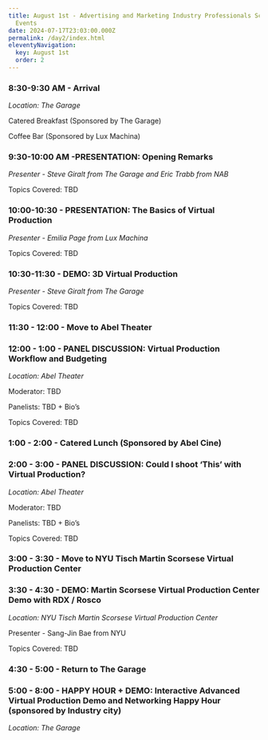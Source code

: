 ```yaml
---
title: August 1st - Advertising and Marketing Industry Professionals Schedule of
  Events
date: 2024-07-17T23:03:00.000Z
permalink: /day2/index.html
eleventyNavigation:
  key: August 1st
  order: 2
---
```

### **8:30-9:30 AM - Arrival**

*Location: The Garage*

Catered Breakfast (Sponsored by The Garage)

Coffee Bar (Sponsored by Lux Machina)

### **9:30-10:00 AM -PRESENTATION: Opening Remarks**

*Presenter - Steve Giralt from The Garage and Eric Trabb from NAB*

Topics Covered: TBD

### **10:00-10:30 - PRESENTATION: The Basics of Virtual Production**

*Presenter - Emilia Page from Lux Machina*

Topics Covered: TBD

### **10:30-11:30 - DEMO: 3D Virtual Production**

*Presenter - Steve Giralt from The Garage*

Topics Covered: TBD

### 11:30 - 12:00 - Move to Abel Theater

### 12:00 - 1:00 - PANEL DISCUSSION: Virtual Production Workflow and Budgeting

*Location: Abel Theater*

Moderator: TBD

Panelists: TBD + Bio’s

Topics Covered: TBD

### 1:00 - 2:00 - Catered Lunch (Sponsored by Abel Cine)

### 2:00 - 3:00 - PANEL DISCUSSION: Could I shoot ‘This’ with Virtual Production?

*Location: Abel Theater*

Moderator: TBD

Panelists: TBD + Bio’s

Topics Covered: TBD

### 3:00 - 3:30 - Move to NYU Tisch Martin Scorsese Virtual Production Center

### 3:30 - 4:30 - DEMO: Martin Scorsese Virtual Production Center Demo with RDX / Rosco

*Location: NYU Tisch Martin Scorsese Virtual Production Center* 

Presenter - Sang-Jin Bae from NYU

Topics Covered: TBD

### 4:30 - 5:00 - Return to The Garage

### 5:00 - 8:00 - HAPPY HOUR + DEMO: Interactive Advanced Virtual Production Demo and Networking Happy Hour (sponsored by Industry city)

*Location: The Garage*
